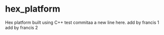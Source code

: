# hex_platform
Hex platform built using C++
test commitaa
a new line here.
add by francis 1
add by francis 2

